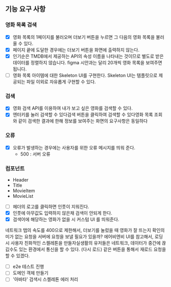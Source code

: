 ## 기능 요구 사항

### 영화 목록 검색

- [x] 영화 목록의 1페이지를 불러오며 더보기 버튼을 누르면 그 다음의 영화 목록을 불러 올 수 있다.
- [x] 페이지 끝에 도달한 경우에는 더보기 버튼을 화면에 출력하지 않는다.
- [x] 인기순은 TMDB에서 제공하는 API의 속성 이름을 나타내는 것이므로 별도로 받은 데이터를 정렬하지 않습니다. figma 시안과는 달리 20개씩 영화 목록을 보여주면 됩니다.
- [ ] 영화 목록 아이템에 대한 Skeleton UI를 구현한다. Skeleton UI는 템플릿으로 제공되는 파일 이외로 자유롭게 구현할 수 있다.

### 검색

- [x] 영화 검색 API를 이용하여 내가 보고 싶은 영화를 검색할 수 있다.
- [x] 엔터키를 눌러 검색할 수 있다검색 버튼을 클릭하여 검색할 수 있다영화 목록 조회와 같이 검색한 결과에 한해 정보를 보여주는 화면의 요구사항은 동일하다

### 오류

- [x] 오류가 발생하는 경우에는 사용자를 위한 오류 메시지를 띄워 준다.
  - 500 : 서버 오류

### 컴포넌트

- Header
- Title
- MovieItem
- MovieList

- [ ] 헤더의 로고를 클릭하면 인풋이 지워진다.
- [x] 인풋에 아무값도 입력하지 않은채 검색이 안되게 한다.
- [x] 검색어에 해당하는 영화가 없을 시 커스텀 UI 를 띄워준다.

네트워크 탭의 속도를 400으로 제한해서, 더보기를 눌렀을 때 영화가 잘 뜨는지 확인의미가 없는 요청을 서버에 요청을 보낼 필요가 있을까? 에어비엔비 UI를 참고해서, 로딩시 사용자 친화적인 스켈레톤을 만들자실생활의 유저들은 네트워크, 데이터가 중간에 끊긼수도 있는 환경에서 통신을 할 수 있다. (다시 로드) 같은 버튼을 통해서 재로드 요청을 할 수 있겠다.

- [ ] e2e 테스트 진행
- [ ] 도메인 객체 만들기
- [ ] '아바타' 검색시 스켈레톤 에러 처리
